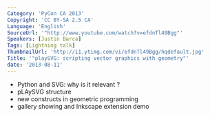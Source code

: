 ```yaml
---
Category: 'PyCon CA 2013'
Copyright: 'CC BY-SA 2.5 CA'
Language: 'English'
SourceUrl: '"http://www.youtube.com/watch?v=efdnTl49Bgg"'
Speakers: [Justin Barca]
Tags: [Lightning talk]
ThumbnailUrl: 'http://i1.ytimg.com/vi/efdnTl49Bgg/hqdefault.jpg'
Title: '"playSVG: scripting vector graphics with geometry"'
date: '2013-08-11'
---
```

* Python and SVG: why is it relevant ?
* pLAySVG structure
* new constructs in geometric programming
* gallery showing and Inkscape extension demo